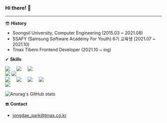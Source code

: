 ### Hi there! 👋
---------------------------

😎 **History**

* Soongsil University, Computer Engineering (2015.03 ~ 2021.08)
* SSAFY (Samsung Software Academy For Youth) 6기 교육생 (2021.07 ~ 2021.10)
* Tmax Tibero Frontend Developer (2021.10 ~ ing)

✔ **Skills**

<div style="display: flex; gap: 20px;">
  <img src="https://img.shields.io/badge/Javascript-F7DF12?style=flat-square&logo=Javascript&logoColor=white"/> 
  <img src="https://img.shields.io/badge/Typescript-3178C6?style=flat-square&logo=Typescript&logoColor=white"/> 
  <img src="https://img.shields.io/badge/Java-F7DF12?style=flat-square&logo=Java&logoColor=white"/>
</div>

<img src="https://img.shields.io/badge/React-61DAFB?style=flat-square&logo=React&logoColor=white"/>
<img src="https://img.shields.io/badge/Redux-764ABC?style=flat-square&logo=Redux&logoColor=white"/>

<div style="display: flex; gap: 20px;">
  <img src="https://img.shields.io/badge/MUI-007FFF?style=flat-square&logo=MUI&logoColor=white"/> 
  <img src="https://img.shields.io/badge/AndDesign-0170FE?style=flat-square&logo=AntDesign&logoColor=white"/> 
  <img src="https://img.shields.io/badge/Tailwind CSS-06B6D4?style=flat-square&logo=Tailwind CSS&logoColor=white"/> 
  <img src="https://img.shields.io/badge/Styled Components-DB7093?style=flat-square&logo=Styled Components&logoColor=white"/>
</div>

<img src="https://img.shields.io/badge/Firebase-FFCA28?style=flat-square&logo=Firebase&logoColor=white"/>

![Anurag's GitHub stats](https://github-readme-stats.vercel.app/api?username=DoMyBestFor&show_icons=true&theme=radical)

☎️ **Contact**

* jongdae_park@tmax.co.kr




